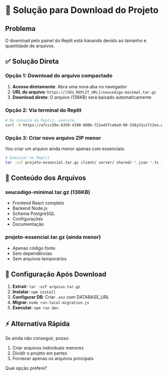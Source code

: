 # 🔽 Solução para Download do Projeto

## Problema
O download pelo painel do Replit está travando devido ao tamanho e quantidade de arquivos.

## ✅ Solução Direta

### Opção 1: Download do arquivo compactado
1. **Acesse diretamente**: Abra uma nova aba no navegador
2. **URL do arquivo**: `https://[SEU_REPLIT_URL]/seucodigo-minimal.tar.gz`
3. **Download direto**: O arquivo (136KB) será baixado automaticamente

### Opção 2: Via terminal do Replit
```bash
# No console do Replit, execute:
curl -O https://a7ccc59e-6350-4190-800b-721ad37ce6a9-00-336y31s1lt3xo.worf.replit.dev/seucodigo-minimal.tar.gz
```

### Opção 3: Criar novo arquivo ZIP menor
Vou criar um arquivo ainda menor apenas com essenciais:

```bash
# Executar no Replit
tar -czf projeto-essencial.tar.gz client/ server/ shared/ *.json *.ts *.md --exclude=node_modules
```

## 📁 Conteúdo dos Arquivos

### seucodigo-minimal.tar.gz (136KB)
- Frontend React completo
- Backend Node.js
- Schema PostgreSQL
- Configurações
- Documentação

### projeto-essencial.tar.gz (ainda menor)
- Apenas código fonte
- Sem dependências
- Sem arquivos temporários

## 🚀 Configuração Após Download

1. **Extrair**: `tar -xzf arquivo.tar.gz`
2. **Instalar**: `npm install`
3. **Configurar DB**: Criar `.env` com DATABASE_URL
4. **Migrar**: `node run-local-migration.js`
5. **Executar**: `npm run dev`

## ⚡ Alternativa Rápida

Se ainda não conseguir, posso:
1. Criar arquivos individuais menores
2. Dividir o projeto em partes
3. Fornecer apenas os arquivos principais

Qual opção prefere?